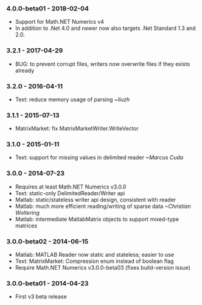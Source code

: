 ### 4.0.0-beta01 - 2018-02-04
* Support for Math.NET Numerics v4
* In addition to .Net 4.0 and newer now also targets .Net Standard 1.3 and 2.0.

### 3.2.1 - 2017-04-29
* BUG: to prevent corrupt files, writers now overwrite files if they exists already

### 3.2.0 - 2016-04-11
* Text: reduce memory usage of parsing *~liuzh*

### 3.1.1 - 2015-07-13
* MatrixMarket: fix MatrixMarketWriter.WriteVector

### 3.1.0 - 2015-01-11
* Text: support for missing values in delimited reader *~Marcus Cuda*

### 3.0.0 - 2014-07-23
* Requires at least Math.NET Numerics v3.0.0
* Text: static-only DelimitedReader/Writer api
* Matlab: static/stateless writer api design, consistent with reader
* Matlab: much more efficient reading/writing of sparse data *~Christian Woltering*
* Matlab: intermediate MatlabMatrix objects to support mixed-type matrices

### 3.0.0-beta02 - 2014-06-15
* Matlab: MATLAB Reader now static and stateless; easier to use
* Text: MatrixMarket: Compression enum instead of boolean flag
* Require Math.NET Numerics v3.0.0-beta03 (fixes build-version issue)

### 3.0.0-beta01 - 2014-04-23
* First v3 beta release
